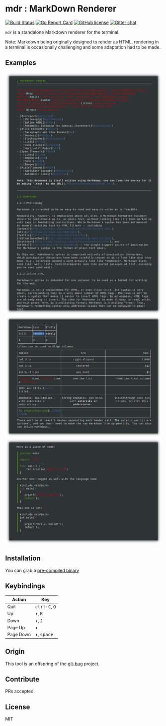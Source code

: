# mdr : MarkDown Renderer

[![Build Status](https://travis-ci.org/MichaelMure/mdr.svg?branch=master)](https://travis-ci.org/MichaelMure/mdr)
[![Go Report Card](https://goreportcard.com/badge/github.com/MichaelMure/mdr)](https://goreportcard.com/report/github.com/MichaelMure/mdr)
[![GitHub license](https://img.shields.io/github/license/MichaelMure/mdr.svg)](https://github.com/MichaelMure/mdr/blob/master/LICENSE)
[![Gitter chat](https://badges.gitter.im/gitterHQ/gitter.png)](https://gitter.im/the-git-bug/Lobby)

`mdr` is a standalone Markdown renderer for the terminal.

Note: Markdown being originally designed to render as HTML, rendering in a terminal is occasionally challenging and some adaptation had to be made. 

## Examples

![rendered markdown](examples/markdown.png)
![rendered table](examples/table.png)
![rendered code](examples/code.png)

## Installation

You can grab a [pre-compiled binary](https://github.com/MichaelMure/mdr/releases/latest)

## Keybindings

| Action | Key |
|--------|-----|
| Quit | <kbd>ctrl+C</kbd>, <kbd>Q</kbd>|
| Up | <kbd>↑</kbd>, <kbd>K</kbd> |
| Down | <kbd>↓</kbd>, <kbd>J</kbd> |
| Page Up | <kbd>⇞</kbd> |
| Page Down | <kbd>⇟</kbd>, <kbd>space</kbd> |

## Origin

This tool is an offspring of the [git-bug](https://github.com/MichaelMure/git-bug) project.

## Contribute

PRs accepted.

## License

MIT
